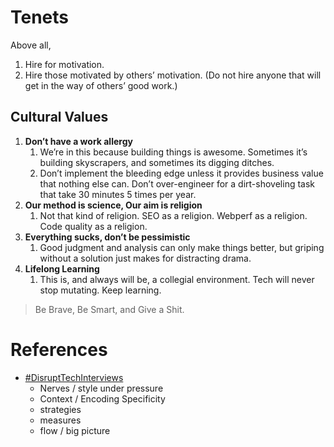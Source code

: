 # Tenets

Above all, 

1. Hire for motivation.
2. Hire those motivated by others’ motivation. (Do not hire anyone that will get in the way of others’ good work.)

## Cultural Values

1. **Don’t have a work allergy**
    1. We’re in this because building things is awesome. Sometimes it’s building skyscrapers, and sometimes its digging ditches. 
    2. Don’t implement the bleeding edge unless it provides business value that nothing else can. Don’t over-engineer for a dirt-shoveling task that take 30 minutes 5 times per year. 
2. **Our method is science, Our aim is religion**
    1. Not that kind of religion. SEO as a religion.  Webperf as a religion.  Code quality as a religion.
3. **Everything sucks, don’t be pessimistic**
    1. Good judgment and analysis can only make things better, but griping without a solution just makes for distracting drama.
4. **Lifelong Learning**
    1. This is, and always will be, a collegial environment. Tech will never stop mutating. Keep learning. 


> Be Brave, Be Smart, and Give a Shit.


# References

* [#DisruptTechInterviews](https://matt.sh/disrupt-tech-interviews)
  * Nerves / style under pressure
  * Context / Encoding Specificity
  * strategies
  * measures
  * flow / big picture